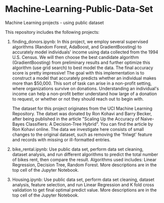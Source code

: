 # Machine-Learning-Public-Data-Set
Machine Learning projects - using public dataset

This repository includes the following projects:
1. finding_donors.ipynb:
   In this project, we employ several supervised algorithms (Random Forest, AdaBoost, and GradientBoosting) to accurately model
   individuals' income using data collected from the 1994 U.S. Census. We will then choose the best candidate algorithm (GradientBoosting)
   from preliminary results and further optimize this algorithm (use grid search) to best model the data. The final accuracy score is
   pretty impressive! The goal with this implementation is to construct a model that accurately predicts whether an individual makes more
   than $50,000. This sort of task can arise in a non-profit setting, where organizations survive on donations. Understanding an
   individual's income can help a non-profit better understand how large of a donation to request, or whether or not they should reach out
   to begin with.

   The dataset for this project originates from the UCI Machine Learning Repository. The datset was donated by Ron Kohavi and Barry Becker,
   after being published in the article "Scaling Up the Accuracy of Naive-Bayes Classifiers: A Decision-Tree Hybrid". You can find the 
   article  by Ron Kohavi online. The data we investigate here consists of small changes to the original dataset, such as removing the
   'fnlwgt' feature  and records with missing or ill-formatted entries.

2. bike_rental.ipynb:
   Use public data set, perform data set cleaning, dataset analysis, and run different
   algorithms to predict the total number of bikes rent, then compare the result.
   Algorithms used includes: Linear Regression, Decision Tree, Random Forest.
   More descriptions are in the top cell of the Jupyter Notebook.

3. Housing.ipynb: 
   Use public data set, perform data set cleaning, dataset analysis, feature selection,
   and run Linear Regression and K fold cross validation to get final optimal predict value.
   More descriptions are in the top cell of the Jupyter Notebook.
